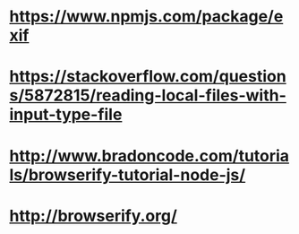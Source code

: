 # https://www.npmjs.com/package/exif

# https://stackoverflow.com/questions/5872815/reading-local-files-with-input-type-file

# http://www.bradoncode.com/tutorials/browserify-tutorial-node-js/

# http://browserify.org/
